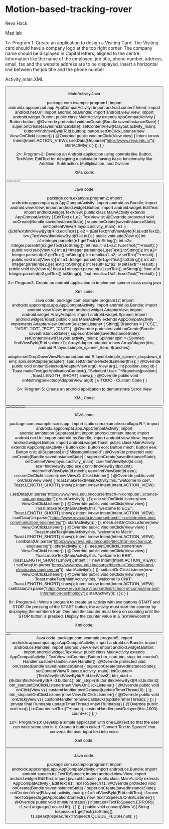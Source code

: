 # Motion-based-tracking-rover
Reva Hack

Mad lab

1>:  Program 1: Create an application to design a Visiting Card. The Visiting card should have a 
company logo at the top right corner. The company name should be displayed in Capital letters, 
aligned to the centre. Information like the name of the employee, job title, phone number, 
address, email, fax and the website address are to be displayed. Insert a horizontal line between 
the job title and the phone number


Activity_main.XML
<?xml version="1.0" encoding="utf-8"?>
<RelativeLayout xmlns:android="http://schemas.android.com/apk/res/android"
 xmlns:app="http://schemas.android.com/apk/res-auto"
 xmlns:tools="http://schemas.android.com/tools"
 android:layout_width="match_parent"
 android:layout_height="match_parent"
 android:background="#988D8D"
 tools:context=".MainActivity">
 <TextView
 android:id="@+id/textView4"
 android:layout_width="371dp"
 android:layout_height="wrap_content"
 android:layout_alignParentStart="true"
 android:layout_alignParentLeft="true"
 android:layout_alignParentEnd="true"
 android:layout_alignParentRight="true"
 android:layout_alignParentBottom="true"
 android:layout_marginStart="28dp"
 android:layout_marginLeft="28dp"
 android:layout_marginEnd="12dp"
 android:layout_marginRight="12dp"
 android:layout_marginBottom="219dp"
 android:text="Address:REVA University, Kattigenahalli | Bangalore -
560 064"
 android:textAlignment="center"
 android:textColor="#DB2F2F"
 android:textSize="24sp" />
 <TextView
 android:id="@+id/textView5"
 android:layout_width="250dp"
 android:layout_height="wrap_content"
 android:layout_alignParentStart="true"
 android:layout_alignParentLeft="true"
 android:layout_alignParentEnd="true"
 android:layout_alignParentRight="true"
 android:layout_alignParentBottom="true"
 android:layout_marginStart="87dp"
 android:layout_marginLeft="87dp"
 android:layout_marginEnd="73dp"
 android:layout_marginRight="73dp"
 android:layout_marginBottom="157dp"
 android:text="Ph No: 9876543210"
 android:textAlignment="center"
 android:textColor="#3F51B5"
 android:textSize="24sp" />
 <TextView 
 android:id="@+id/textView6"
 android:layout_width="367dp"
 android:layout_height="wrap_content"
 android:layout_alignParentStart="true"
 android:layout_alignParentLeft="true"
 android:layout_alignParentEnd="true"
 android:layout_alignParentRight="true"
 android:layout_alignParentBottom="true"
 android:layout_marginStart="25dp"
 android:layout_marginLeft="25dp"
 android:layout_marginEnd="19dp"
 android:layout_marginRight="19dp"
 android:layout_marginBottom="64dp"
 android:text="Email Id: soujanya.bk@reva.edu.in"
 android:textAlignment="center"
 android:textColor="@color/purple_500"
 android:textSize="24sp" />
 <TextView
 android:id="@+id/textView3"
 android:layout_width="367dp"
 android:layout_height="66dp"
 android:layout_alignParentStart="true"
 android:layout_alignParentLeft="true"
 android:layout_alignParentEnd="true"
 android:layout_alignParentRight="true"
 android:layout_alignParentBottom="true"
 android:layout_marginStart="32dp"
 android:layout_marginLeft="32dp"
 android:layout_marginEnd="12dp"
 android:layout_marginRight="12dp"
 android:layout_marginBottom="287dp"
 android:text="Assistant Professor-CSE"
 android:textAlignment="center"
 android:textColor="@color/purple_700"
 android:textSize="24sp" />
 <ImageView
 android:id="@+id/imageView3"
 android:layout_width="155dp"
 android:layout_height="98dp"
 android:layout_alignParentEnd="true"
 android:layout_alignParentRight="true"
 android:layout_alignParentBottom="true"
 android:layout_marginEnd="12dp"
 android:layout_marginRight="12dp"
 android:layout_marginBottom="495dp"
 app:srcCompat="@drawable/reva" />
 <View
 android:id="@+id/view"
 android:layout_width="wrap_content"
 android:layout_height="4dp"
 android:layout_alignParentBottom="true"
 android:layout_marginBottom="487dp"
 android:background="#4444" />
 <TextView
 android:id="@+id/textView2"
 android:layout_width="176dp"
 android:layout_height="wrap_content"
 android:layout_alignParentStart="true"
 android:layout_alignParentLeft="true"
 android:layout_alignParentEnd="true"
 android:layout_alignParentRight="true"
 android:layout_alignParentBottom="true"
 android:layout_marginStart="95dp"
 android:layout_marginLeft="95dp"
 android:layout_marginEnd="140dp"
 android:layout_marginRight="140dp"
 android:layout_marginBottom="401dp"
 android:text="Soujanya BK"
 android:textAlignment="center"
 android:textColor="@color/cardview_dark_background"
 android:textSize="24sp"
 android:textStyle="bold" />
 <TextView
 android:id="@+id/textView7"
 android:layout_width="wrap_content"
 android:layout_height="wrap_content"
 android:layout_alignParentBottom="true"
 android:layout_marginEnd="99dp"
 android:layout_marginRight="99dp"
 android:layout_marginBottom="495dp"
 android:layout_toStartOf="@+id/imageView3"
 android:layout_toLeftOf="@+id/imageView3"
 android:text="REVA University"
 android:textColor="#EB493D"
 android:textSize="25sp"
 android:textStyle="bold" />
 <Button
 android:id="@+id/button"
 android:layout_width="192dp"
 android:layout_height="wrap_content"
 android:text="Know more" />
</RelativeLayout>


MainActivity.Java


package com.example.program1;
import androidx.appcompat.app.AppCompatActivity;
import android.content.Intent;
import android.net.Uri;
import android.os.Bundle;
import android.view.View;
import android.widget.Button;
public class MainActivity extends AppCompatActivity {
Button button;
 @Override
 protected void onCreate(Bundle savedInstanceState) {
 super.onCreate(savedInstanceState);
 setContentView(R.layout.activity_main);
 button=findViewById(R.id.button);
 button.setOnClickListener(new View.OnClickListener() {
 @Override
 public void onClick(View view) {
 Intent i=new Intent(Intent.ACTION_VIEW);
 i.setData(Uri.parse("https://www.reva.edu.in"));
 startActivity(i);
 }
 });
 }
}


2>: Program-2: Develop an Android application using controls like Button, TextView, EditText for 
designing a calculator having basic functionality like Addition, Subtraction, Multiplication, and 
Division


XML code:


<?xml version="1.0" encoding="utf-8"?>
<RelativeLayout xmlns:android="http://schemas.android.com/apk/res/android"
 xmlns:app="http://schemas.android.com/apk/res-auto"
 xmlns:tools="http://schemas.android.com/tools"
 android:layout_width="match_parent"
 android:layout_height="match_parent"
 tools:context=".MainActivity">
 <TextView
 android:layout_width="209dp"
 android:layout_height="60dp"
 android:layout_alignParentEnd="true"
 android:layout_alignParentRight="true"
 android:layout_alignParentBottom="true"
 android:layout_marginEnd="108dp"
 android:layout_marginRight="108dp"
 android:layout_marginBottom="530dp"
 android:text="Simple Calci"
 android:textSize="36sp"
 app:layout_constraintBottom_toBottomOf="parent"
 app:layout_constraintLeft_toLeftOf="parent"
 app:layout_constraintRight_toRightOf="parent"
 app:layout_constraintTop_toTopOf="parent" />
 <EditText
 android:id="@+id/editText2"
 android:layout_width="wrap_content"
 android:layout_height="wrap_content"
 android:layout_alignParentEnd="true"
 android:layout_alignParentRight="true"
 android:layout_alignParentBottom="true"
 android:layout_marginEnd="115dp"
 android:layout_marginRight="115dp"
 android:layout_marginBottom="364dp"
 android:ems="10"
 android:hint="Enter the Number 2"
 android:inputType="textPersonName"
 android:text=""
 android:textColorHighlight="#FFFFFF" />
 <EditText
 android:id="@+id/editText1"
 android:layout_width="wrap_content"
 android:layout_height="wrap_content"
 android:layout_alignParentEnd="true"
 android:layout_alignParentRight="true"
 android:layout_alignParentBottom="true"
 android:layout_marginEnd="110dp"
 android:layout_marginRight="110dp"
 android:layout_marginBottom="439dp"
 android:ems="10"
 android:hint="Enter the Number 1"
 android:inputType="textPersonName"
 android:text=""
 android:textColorHighlight="#FFFFFF" />
 <Button
 android:id="@+id/button"
 android:layout_width="wrap_content"
 android:layout_height="wrap_content"
 android:layout_alignParentEnd="true"
 android:layout_alignParentRight="true"
 android:layout_alignParentBottom="true"
 android:layout_marginEnd="260dp"
 android:layout_marginRight="260dp"
 android:layout_marginBottom="175dp"
 android:text="ADD"
 android:textStyle="bold"
 android:onClick="add"
 app:backgroundTint="#E8F381" />
 <Button
 android:id="@+id/button3"
 android:layout_width="wrap_content"
 android:layout_height="wrap_content"
 android:layout_alignParentEnd="true"
 android:layout_alignParentRight="true"
 android:layout_alignParentBottom="true"
 android:layout_marginEnd="266dp"
 android:layout_marginRight="266dp"
 android:layout_marginBottom="61dp"
 android:text="MUL"
 android:onClick="mul"
 app:backgroundTint="#A1FAA4" />
 <Button
 android:id="@+id/button4"
 android:layout_width="wrap_content"
 android:layout_height="wrap_content"
 android:layout_alignParentEnd="true"
 android:layout_alignParentRight="true"
 android:layout_alignParentBottom="true"
 android:layout_marginEnd="108dp"
 android:layout_marginRight="108dp"
 android:layout_marginBottom="63dp"
 android:text="DIV"
 android:onClick="div"
 app:backgroundTint="#E6C28C" />
 <Button
 android:id="@+id/button2"
 android:layout_width="wrap_content"
 android:layout_height="wrap_content"
 android:layout_alignParentEnd="true"
 android:layout_alignParentRight="true"
 android:layout_alignParentBottom="true"
 android:layout_marginEnd="105dp"
 android:layout_marginRight="105dp"
 android:layout_marginBottom="182dp"
 android:text="SUB"
 android:onClick="sub"
 app:backgroundTint="#ECA9A9" />
 <TextView
 android:id="@+id/tv1"
 android:layout_width="86dp"
 android:layout_height="61dp"
 android:layout_alignParentEnd="true"
 android:layout_alignParentRight="true"
 android:layout_alignParentBottom="true"
android:layout_marginEnd="202dp"
 android:layout_marginRight="202dp"
 android:layout_marginBottom="274dp"
 android:text="0"
 android:textSize="36sp" />
</RelativeLayout>


Java code:


package com.example.program2;
import androidx.appcompat.app.AppCompatActivity;
import android.os.Bundle;
import android.view.View;
import android.widget.Button;
import android.widget.EditText;
import android.widget.TextView;
public class MainActivity extends AppCompatActivity {
 EditText e1,e2;
 TextView tv;
 @Override
 protected void onCreate(Bundle savedInstanceState) {
 super.onCreate(savedInstanceState);
 setContentView(R.layout.activity_main);
 e1 =(EditText)findViewById(R.id.editText1);
 e2 = (EditText)findViewById(R.id.editText2);
 tv= (TextView)findViewById(R.id.tv1);
 }
 public void add(View v){
 int a1=Integer.parseInt(e1.getText().toString());
 int a2= Integer.parseInt(e2.getText().toString());
 int result=a1+a2;
 tv.setText(""+result);
 }
 public void sub(View v){
 int a1=Integer.parseInt(e1.getText().toString());
 int a2= Integer.parseInt(e2.getText().toString());
 int result=a1-a2;
 tv.setText(""+result);
 }
 public void mul(View v){
 int a1=Integer.parseInt(e1.getText().toString());
 int a2= Integer.parseInt(e2.getText().toString());
 int result=a1*a2;
 tv.setText(""+result);
 }
 public void div(View v){
 float a1=Integer.parseInt(e1.getText().toString());
 float a2= Integer.parseInt(e2.getText().toString());
 float result=a1/a2;
 tv.setText(""+result);
 }
}


3>: Program3: Create an android application to implement spinner class using java


Xml code:


<?xml version="1.0" encoding="utf-8"?>
<RelativeLayout xmlns:android="http://schemas.android.com/apk/res/android"
 android:layout_width="match_parent"
 android:layout_height="match_parent"
 android:background="#8BC34A"
 android:backgroundTint="#8BC34A"
 android:contextClickable="true">
 <TextView
 android:id="@+id/txtVw"
 android:layout_width="wrap_content"
 android:layout_height="wrap_content"
 android:layout_marginLeft="50dp"
 android:layout_marginTop="150dp"
 android:background="#3F51B5"
 android:text="Select Branch:"
 android:textColor="#FFEB3B"
 android:textSize="20sp"
 android:textStyle="bold" />
 <Spinner
 android:id="@+id/spinner1"
 android:layout_width="wrap_content"
 android:layout_height="wrap_content"
 android:layout_alignBottom="@+id/txtVw"
 android:layout_toRightOf="@+id/txtVw" />
</RelativeLayout>
Java code:
package com.example.program12;
import androidx.appcompat.app.AppCompatActivity;
import android.os.Bundle;
import android.view.View;
import android.widget.AdapterView;
import android.widget.ArrayAdapter;
import android.widget.Spinner;
import android.widget.Toast;
public class MainActivity extends AppCompatActivity implements 
AdapterView.OnItemSelectedListener {
 String[] Branches = { "CSE", "AIDS", "IOT", "ECE", "CNIT" };
 @Override
 protected void onCreate(Bundle savedInstanceState) {
 super.onCreate(savedInstanceState);
 setContentView(R.layout.activity_main);
 Spinner spin = (Spinner) findViewById(R.id.spinner1);
 ArrayAdapter<String> adapter = new ArrayAdapter<String>(this, 
android.R.layout.simple_spinner_item, Branches);
 
adapter.setDropDownViewResource(android.R.layout.simple_spinner_dropdown_it
em);
spin.setAdapter(adapter);
 spin.setOnItemSelectedListener(this);
 }
 @Override
 public void onItemSelected(AdapterView<?> arg0, View arg1, int 
position,long id) {
 Toast.makeText(getApplicationContext(), "Selected User: 
"+Branches[position] ,Toast.LENGTH_SHORT).show();
 }
 @Override
 public void onNothingSelected(AdapterView<?> arg0) {
 // TODO - Custom Code
 }
}
  
  
5>: Program 5: Create an android application to demonstrate Scroll View 
  
XML Code:

  <RelativeLayout xmlns:android="http://schemas.android.com/apk/res/android"
 xmlns:tools="http://schemas.android.com/tools"
 android:layout_width="match_parent"
 android:layout_height="match_parent"
 tools:context=".MainActivity">
 <ScrollView
 android:layout_width="fill_parent"
 android:layout_height="fill_parent"
 android:background="#A88C83"
 android:scrollbars="vertical">
 <LinearLayout
 android:layout_width="fill_parent"
 android:layout_height="fill_parent"
 android:layout_margin="20dp"
 android:background="#4B3E3838"
 android:orientation="vertical">
 <Button
 android:id="@+id/cse"
 android:layout_width="fill_parent"
 android:layout_height="wrap_content"
 android:layout_gravity="center"
 android:layout_marginTop="100dp"
 android:layout_marginBottom="100dp"
 android:backgroundTint="#FF5722"
 android:textStyle="bold"
 android:text="School of CSE"
 android:textColor="#fff"
 android:textSize="25sp" />
 <Button
 android:id="@+id/ece"
 android:layout_width="fill_parent"
 android:layout_height="wrap_content"
 android:layout_gravity="center"
 android:layout_marginTop="100dp"
 android:layout_marginBottom="100dp"
 android:textStyle="bold"
 android:backgroundTint="#FF5722"
 android:text="SChool of ECE"
 android:textColor="#fff"
 android:textSize="25sp" />
 <Button
 android:id="@+id/eee"
 android:layout_width="fill_parent"
 android:layout_height="wrap_content"
 android:layout_gravity="center"
 android:layout_marginTop="100dp"
 android:layout_marginBottom="100dp"
 android:backgroundTint="#FF5722"
android:text="School of EEE "
 android:textColor="#fff"
 android:textStyle="bold"
 android:textSize="25sp" />
 <Button
 android:id="@+id/mech"
 android:layout_width="fill_parent"
 android:layout_height="wrap_content"
 android:layout_gravity="center"
 android:layout_marginTop="100dp"
 android:layout_marginBottom="100dp"
 android:backgroundTint="#FF5722"
 android:text="School of Mechanical"
 android:textColor="#fff"
 android:textStyle="bold"
 android:textSize="25sp" />
 <Button
 android:id="@+id/cnit"
 android:layout_width="fill_parent"
 android:layout_height="wrap_content"
 android:layout_gravity="center"
 android:layout_marginTop="100dp"
 android:layout_marginBottom="100dp"
 android:backgroundTint="#FF5722"
 android:text="School of CNIT"
 android:textStyle="bold"
 android:textColor="#fff"
 android:textSize="25sp" />
 </LinearLayout>
 </ScrollView>
</RelativeLayout>
  
  
JAVA code:
  
  
package com.example.scrollapp;
import static com.example.scrollapp.R.*;
import androidx.appcompat.app.AppCompatActivity;
import android.annotation.SuppressLint;
import android.content.Intent;
import android.net.Uri;
import android.os.Bundle;
import android.view.View;
import android.widget.Button;
import android.widget.Toast;
public class MainActivity extends AppCompatActivity {
Button cse;
Button ece;
Button mech;
Button eee;
Button cnit;
 @SuppressLint("MissingInflatedId")
 @Override
 protected void onCreate(Bundle savedInstanceState) {
 super.onCreate(savedInstanceState);
 setContentView(layout.activity_main);
 cse=findViewById(id.cse);
 ece=findViewById(id.ece);
 cnit=findViewById(id.cnit);
 mech=findViewById(id.mech);
 eee=findViewById(id.eee);
 cse.setOnClickListener(new View.OnClickListener() {
 @Override
 public void onClick(View view) {
 Toast.makeText(MainActivity.this, "welcome to cse", 
Toast.LENGTH_SHORT).show();
 Intent i=new Intent(Intent.ACTION_VIEW);
 
i.setData(Uri.parse("https://www.reva.edu.in/course/btech-in-computerscience-and-engineering"));
 startActivity(i);
 }
 });
 ece.setOnClickListener(new View.OnClickListener() {
 @Override
 public void onClick(View view) {
 Toast.makeText(MainActivity.this, "welcome to ECE", 
Toast.LENGTH_SHORT).show();
 Intent i=new Intent(Intent.ACTION_VIEW);
 i.setData(Uri.parse("https://www.reva.edu.in/course/btechin-electronics-and-communication-engineering"));
 startActivity(i);
 }
 });
 mech.setOnClickListener(new View.OnClickListener() {
 @Override
 public void onClick(View view) {
 Toast.makeText(MainActivity.this, "welcome to Mech", 
Toast.LENGTH_SHORT).show();
 Intent i=new Intent(Intent.ACTION_VIEW);
 i.setData(Uri.parse("https://www.reva.edu.in/course/btechin-mechanical-engineering"));
 startActivity(i);
 }
 });
eee.setOnClickListener(new View.OnClickListener() {
 @Override
 public void onClick(View view) {
 Toast.makeText(MainActivity.this, "welcome to EEE", 
Toast.LENGTH_SHORT).show();
 Intent i = new Intent(Intent.ACTION_VIEW);
 i.setData(Uri.parse("https://www.reva.edu.in/course/btech-inelectrical-and-electronics-engineering"));
 startActivity(i);
}
});
 cnit.setOnClickListener(new View.OnClickListener() {
 @Override
 public void onClick(View view) {
 Toast.makeText(MainActivity.this, "welcome to CNIT", 
Toast.LENGTH_SHORT).show();
 Intent i=new Intent(Intent.ACTION_VIEW);
 i.setData(Uri.parse("https://www.reva.edu.in/courselist/school-of-computing-and-information-technology"));
 startActivity(i);
 }
 });
 }
 }
  
8>: Program-8 : Write a program to create an activity with two buttons START and STOP. On pressing 
of the START button, the activity must start the counter by displaying the numbers from One and 
the counter must keep on counting until the STOP button is pressed. Display the counter value in a 
TextViewcontrol
  
  
Xml code:

  
  <?xml version="1.0" encoding="utf-8"?>
<RelativeLayout xmlns:android="http://schemas.android.com/apk/res/android"
 xmlns:app="http://schemas.android.com/apk/res-auto"
 xmlns:tools="http://schemas.android.com/tools"
 android:layout_width="match_parent"
 android:layout_height="match_parent"
 tools:context=".MainActivity">
 <TextView
 android:id="@+id/textView1"
 android:layout_width="332dp"
 android:layout_height="wrap_content"
 android:layout_alignParentStart="true"
 android:layout_alignParentLeft="true"
 android:layout_alignParentEnd="true"
 android:layout_alignParentRight="true"
 android:layout_alignParentBottom="true"
 android:layout_marginStart="41dp"
 android:layout_marginLeft="41dp"
 android:layout_marginEnd="38dp"
 android:layout_marginRight="38dp"
 android:layout_marginBottom="516dp"
 android:text="Counter Application"
 android:textSize="36sp"
 android:textStyle="bold" />
 <Button
 android:id="@+id/button1"
 android:layout_width="wrap_content"
 android:layout_height="wrap_content"
 android:layout_alignParentEnd="true"
 android:layout_alignParentRight="true"
 android:layout_alignParentBottom="true"
 android:layout_marginEnd="236dp"
 android:layout_marginRight="236dp"
 android:layout_marginBottom="89dp"
 android:text="Start"
 android:textSize="30sp"
 app:backgroundTint="#4CAF50" />
 <Button
 android:id="@+id/button2"
 android:layout_width="wrap_content"
 android:layout_height="wrap_content"
 android:layout_alignParentEnd="true"
 android:layout_alignParentRight="true"
 android:layout_alignParentBottom="true"
 android:layout_marginEnd="55dp"
 android:layout_marginRight="55dp"
 android:layout_marginBottom="92dp"
 android:text="STOP"
 android:textSize="30sp"
 app:backgroundTint="#EC5449" />
<TextView
 android:id="@+id/textView2"
 android:layout_width="wrap_content"
 android:layout_height="wrap_content"
 android:layout_alignParentEnd="true"
 android:layout_alignParentRight="true"
 android:layout_alignParentBottom="true"
 android:layout_marginEnd="165dp"
 android:layout_marginRight="165dp"
 android:layout_marginBottom="434dp"
 android:text="counter value"
 android:textSize="18sp"
 android:textStyle="bold" />
</RelativeLayout>
Java code:
package com.example.program5;
import androidx.appcompat.app.AppCompatActivity;
import android.os.Bundle;
import android.os.Handler;
import android.view.View;
import android.widget.Button;
import android.widget.TextView;
public class MainActivity extends AppCompatActivity {
 TextView txtCounter;
 Button btn_start,btn_stop;
 int count=0;
 Handler customHandler=new Handler();
 @Override
 protected void onCreate(Bundle savedInstanceState) {
 super.onCreate(savedInstanceState);
 setContentView(R.layout.activity_main);
 txtCounter= (TextView)findViewById(R.id.textView2);
 btn_start =(Button)findViewById(R.id.button1);
 btn_stop=(Button)findViewById(R.id.button2);
 btn_start.setOnClickListener(new View.OnClickListener() {
 @Override
 public void onClick(View v) {
 customHandler.postDelayed(updateTimerThread,0);
 }
 });
 btn_stop.setOnClickListener(new View.OnClickListener() {
 @Override
 public void onClick(View v) {
 customHandler.removeCallbacks(updateTimerThread);
 }
 });
 }
 private final Runnable updateTimerThread =new Runnable() {
 @Override
 public void run() {
 txtCounter.setText(""+count);
 customHandler.postDelayed(this,1000);
 count++;
 }
 };
}

  
10>: Program-10: Develop a simple application with one EditText so that the user can write some text 
in it. Create a button called “Convert Text to Speech” that converts the user input text into voice
  
  
Xml code:

  
  <?xml version="1.0" encoding="utf-8"?>
<RelativeLayout xmlns:android="http://schemas.android.com/apk/res/android"
 xmlns:app="http://schemas.android.com/apk/res-auto"
 xmlns:tools="http://schemas.android.com/tools"
 android:layout_width="match_parent"
 android:layout_height="match_parent"
 tools:context=".MainActivity">
 <TextView
 android:id="@+id/textView"
 android:layout_width="335dp"
 android:layout_height="wrap_content"
 android:layout_alignParentEnd="true"
 android:layout_alignParentBottom="true"
 android:layout_marginEnd="21dp"
 android:layout_marginBottom="486dp"
 android:text="Text2Speech"
 android:textSize="30sp" />
 <EditText
 android:id="@+id/editText"
 android:layout_width="wrap_content"
 android:layout_height="wrap_content"
 android:layout_alignParentEnd="true"
 android:layout_alignParentBottom="true"
 android:layout_marginEnd="142dp"
 android:layout_marginBottom="377dp"
 android:ems="10"
 android:hint="Enter text here"
 android:inputType="textPersonName" />
 <Button
 android:id="@+id/convert"
 android:layout_width="wrap_content"
 android:layout_height="wrap_content"
 android:layout_alignParentEnd="true"
 android:layout_alignParentBottom="true"
 android:layout_marginEnd="196dp"
 android:layout_marginBottom="236dp"
 android:onClick="convert"
 android:background="#6CEC71"
 android:text="CONVERT" />
</RelativeLayout>
  
  
Java code:

  
  package com.example.program7;
import androidx.appcompat.app.AppCompatActivity;
import android.os.Bundle;
import android.speech.tts.TextToSpeech;
import android.view.View;
import android.widget.EditText;
import java.util.Locale;
public class MainActivity extends AppCompatActivity {
 EditText e1;
 TextToSpeech t1;
 @Override
 protected void onCreate(Bundle savedInstanceState) {
 super.onCreate(savedInstanceState);
 setContentView(R.layout.activity_main);
 e1=findViewById(R.id.editText);
 t1=new TextToSpeech(getApplicationContext(), new 
TextToSpeech.OnInitListener()
 {
 @Override
 public void onInit(int status) {
 if(status!=TextToSpeech.ERROR){
 t1.setLanguage(Locale.UK);
 }
 }
 });
 }
 public void convert(View V){
 String tospeak=e1.getText().toString();
 t1.speak(tospeak,TextToSpeech.QUEUE_FLUSH,null);
 }
}



